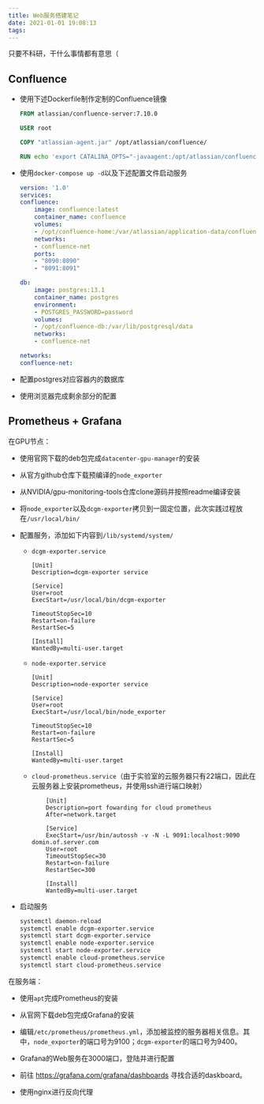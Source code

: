 ```yaml
---
title: Web服务搭建笔记
date: 2021-01-01 19:08:13
tags: 
---
```


只要不科研，干什么事情都有意思（

<!-- more -->

## Confluence

* 使用下述Dockerfile制作定制的Confluence镜像

    ```Dockerfile
    FROM atlassian/confluence-server:7.10.0

    USER root

    COPY "atlassian-agent.jar" /opt/atlassian/confluence/

    RUN echo 'export CATALINA_OPTS="-javaagent:/opt/atlassian/confluence/atlassian-agent.jar ${CATALINA_OPTS}"' >> /opt/atlassian/confluence/bin/setenv.sh
    ```

* 使用`docker-compose up -d`以及下述配置文件启动服务

    ```yml
    version: '1.0'
    services:
    confluence:
        image: confluence:latest
        container_name: confluence
        volumes:
        - /opt/confluence-home:/var/atlassian/application-data/confluence
        networks:
        - confluence-net
        ports:
        - "8090:8090"
        - "8091:8091"

    db:
        image: postgres:13.1
        container_name: postgres
        environment:
        - POSTGRES_PASSWORD=password
        volumes:
        - /opt/confluence-db:/var/lib/postgresql/data
        networks:
        - confluence-net

    networks:
    confluence-net:
    ```

* 配置postgres对应容器内的数据库

* 使用浏览器完成剩余部分的配置

## Prometheus + Grafana

在GPU节点：

* 使用官网下载的deb包完成`datacenter-gpu-manager`的安装

* 从官方github仓库下载预编译的`node_exporter`

* 从NVIDIA/gpu-monitoring-tools仓库clone源码并按照readme编译安装

* 将`node_exporter`以及`dcgm-exporter`拷贝到一固定位置，此次实践过程放在`/usr/local/bin/`

* 配置服务，添加如下内容到`/lib/systemd/system/`

    * `dcgm-exporter.service`

        ```
        [Unit]
        Description=dcgm-exporter service

        [Service]
        User=root
        ExecStart=/usr/local/bin/dcgm-exporter

        TimeoutStopSec=10
        Restart=on-failure
        RestartSec=5

        [Install]
        WantedBy=multi-user.target
        ```
    * `node-exporter.service`

        ```
        [Unit]
        Description=node-exporter service

        [Service]
        User=root
        ExecStart=/usr/local/bin/node_exporter

        TimeoutStopSec=10
        Restart=on-failure
        RestartSec=5

        [Install]
        WantedBy=multi-user.target
        ```
    * `cloud-prometheus.service`（由于实验室的云服务器只有22端口，因此在云服务器上安装prometheus，并使用ssh进行端口映射）
        ```
            [Unit]
            Description=port fowarding for cloud prometheus
            After=network.target

            [Service]
            ExecStart=/usr/bin/autossh -v -N -L 9091:localhost:9090 domin.of.server.com
            User=root
            TimeoutStopSec=30
            Restart=on-failure
            RestartSec=300

            [Install]
            WantedBy=multi-user.target
        ```

* 启动服务

    ```sh
    systemctl daemon-reload
    systemctl enable dcgm-exporter.service
    systemctl start dcgm-exporter.service
    systemctl enable node-exporter.service
    systemctl start node-exporter.service
    systemctl enable cloud-prometheus.service
    systemctl start cloud-prometheus.service
    ```

在服务端：

* 使用`apt`完成Prometheus的安装

* 从官网下载deb包完成Grafana的安装

* 编辑`/etc/prometheus/prometheus.yml`，添加被监控的服务器相关信息。其中，`node_exporter`的端口号为9100；`dcgm-exporter`的端口号为9400。

* Grafana的Web服务在3000端口，登陆并进行配置

* 前往 https://grafana.com/grafana/dashboards 寻找合适的daskboard。

* 使用nginx进行反向代理